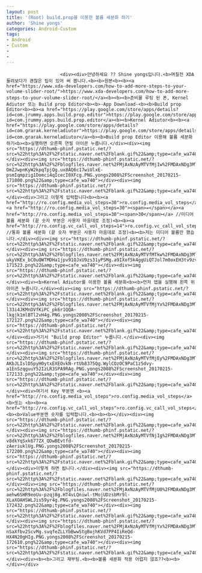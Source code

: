 ```yaml
---
layout: post
title: '(Root) build.prop을 이용한 볼륨 세분화 하기'
author: 'Shine yongs'
categories: Android-Custom
tags:
- Android
- Custom
-
-
---
```



<script> location.href='https://cafe.naver.com/develoid/691838' ; </script>


















						<div><div>안녕하세요 ?? Shine yongs입니다.<b>며칠전 XDA 둘려보다가 괜찮은 팁이 있어 써 봅니다.<b><b>원본<b><b><a href="https://www.xda-developers.com/how-to-add-more-steps-to-your-volume-slider-root/">https://www.xda-developers.com/how-to-add-more-steps-to-your-volume-slider-root/</a><b><b><b>준비물 루팅 된 폰, Kernel Adiutor 또는 Build prop Editor<b><b>-App Download-<b><b>Build prop Editor<b><b><a href="https://play.google.com/store/apps/details?id=com.jrummy.apps.build.prop.editor">https://play.google.com/store/apps/details?id=com.jrummy.apps.build.prop.editor</a><b><b>Kernel Adiutor<b><b><a href="https://play.google.com/store/apps/details?id=com.grarak.kerneladiutor">https://play.google.com/store/apps/details?id=com.grarak.kerneladiutor</a><b><b>Build prop Editor 이용해 불륨 세분화 하기<b><b>실행하면 오른쪽 연필 아이콘 누릅니다.</div><div><img src="https://dthumb-phinf.pstatic.net/?src=%22http%3A%2F%2Fstatic.naver.net%2Fblank.gif%22&amp;type=cafe_wa740"></div><div><img src="https://dthumb-phinf.pstatic.net/?src=%22http%3A%2F%2Fblogfiles.naver.net%2FMjAxNzAyMTVfMjIw%2FMDAxNDg3MTQ3Mjc1OTg3.oIaRmV_KzPkiKZWnWG__4WEf-OmZJwpnKyW2kpqTpjQg.ux8AQ6c17wiUlxE-psmIqmpzig1Domci4qIcecI0XFcg.PNG.yongs2008%2FScreenshot_20170215-171800.png%22&amp;type=cafe_wa740"></div><div><img src="https://dthumb-phinf.pstatic.net/?src=%22http%3A%2F%2Fstatic.naver.net%2Fblank.gif%22&amp;type=cafe_wa740"></div><div>그리고 이렇게 입력합니다<b><b><a href="http://ro.config.media_vol_steps=30">ro.config.media_vol_steps</a><a href="http://ro.config.media_vol_steps=30"><span>=</span></a><a href="http://ro.config.media_vol_steps=30"><span>30</span></a> //미디어 볼륨 세분화 (끝 숫자 부분은 사용자 마음데로 조정)<b><b><a href="http://ro.config.vc_call_vol_steps=14">ro.config.vc_call_vol_steps=14</a> //통화 볼륨 세분화 (끝 숫자 부분은 사용자 마음데로 조정)<b><b>저는 미디어 볼륨만 했습니다.</div><div><img src="https://dthumb-phinf.pstatic.net/?src=%22http%3A%2F%2Fstatic.naver.net%2Fblank.gif%22&amp;type=cafe_wa740"></div><div><img src="https://dthumb-phinf.pstatic.net/?src=%22http%3A%2F%2Fblogfiles.naver.net%2FMjAxNzAyMTVfMTkw%2FMDAxNDg3MTQ3Mjc1NjI2.kLjE-ukyVKEx_bC0uQWTMDHa1jpv91OJxU9zs31yPSMg.a9IXof5k4ggUiQTJol7m0oxEH3tv9zvxxDMTCmJRDGgg.PNG.yongs2008%2FScreenshot_20170215-171523.png%22&amp;type=cafe_wa740"></div><div><img src="https://dthumb-phinf.pstatic.net/?src=%22http%3A%2F%2Fstatic.naver.net%2Fblank.gif%22&amp;type=cafe_wa740"></div><div><b>Kernel Adiutor를 이용한 볼륨 세분화<b><b>먼저 앱을 실행해 왼쪽 위 아이콘 누릅니다.</div><div><img src="https://dthumb-phinf.pstatic.net/?src=%22http%3A%2F%2Fstatic.naver.net%2Fblank.gif%22&amp;type=cafe_wa740"></div><div><img src="https://dthumb-phinf.pstatic.net/?src=%22http%3A%2F%2Fblogfiles.naver.net%2FMjAxNzAyMTVfMjYx%2FMDAxNDg3MTQ3Mjc2NDkx.WvgfxC9oc0CnTuwYqmoSkGTvZaqRCEcT1wP1GaEBVZcg.b-l33i4JKMnDVfKiPC_pk6r1QQA-lkgjk1mlBTl2vH4g.PNG.yongs2008%2FScreenshot_20170215-172127.png%22&amp;type=cafe_wa740"></div><div><img src="https://dthumb-phinf.pstatic.net/?src=%22http%3A%2F%2Fstatic.naver.net%2Fblank.gif%22&amp;type=cafe_wa740"></div><div>거기서 "Build prop Editor" 누릅니다.</div><div><img src="https://dthumb-phinf.pstatic.net/?src=%22http%3A%2F%2Fstatic.naver.net%2Fblank.gif%22&amp;type=cafe_wa740"></div><div><img src="https://dthumb-phinf.pstatic.net/?src=%22http%3A%2F%2Fblogfiles.naver.net%2FMjAxNzAyMTVfMjEy%2FMDAxNDg3MTQ3Mjc2NzAy.h18buAv1-AKbJLIslD5pyH0ytxEXEOvkN-rtUb8375Qg.WylCOzOC9PaC1z5dvy-a1EnSzqguuY52IzLR3SPA9RAg.PNG.yongs2008%2FScreenshot_20170215-172133.png%22&amp;type=cafe_wa740"></div><div><img src="https://dthumb-phinf.pstatic.net/?src=%22http%3A%2F%2Fstatic.naver.net%2Fblank.gif%22&amp;type=cafe_wa740"></div><div>여기서 Key 부분엔 <b><a href="http://ro.config.media_vol_steps">ro.config.media_vol_steps</a><b>또는 <b><b><a href="http://ro.config.vc_call_vol_steps">ro.config.vc_call_vol_steps</a><b><b>Value부분엔 숫자를 입력합니다.<b><b><b></div><div><img src="https://dthumb-phinf.pstatic.net/?src=%22http%3A%2F%2Fstatic.naver.net%2Fblank.gif%22&amp;type=cafe_wa740"></div><div><img src="https://dthumb-phinf.pstatic.net/?src=%22http%3A%2F%2Fblogfiles.naver.net%2FMjAxNzAyMTVfNjIg%2FMDAxNDg3MTQ3Mjc3MDI0.jVVdZneNvItBrV9yaGtVTh56drT5dulHPpYJXpElmxYg.dmnZVXcx-v8dkYqSxk677ZX_QDwBEvtfd-zAeriuklUg.PNG.yongs2008%2FScreenshot_20170215-172200.png%22&amp;type=cafe_wa740"></div><div><img src="https://dthumb-phinf.pstatic.net/?src=%22http%3A%2F%2Fstatic.naver.net%2Fblank.gif%22&amp;type=cafe_wa740"></div><div>이렇게 하면 됩니다.</div><div><img src="https://dthumb-phinf.pstatic.net/?src=%22http%3A%2F%2Fstatic.naver.net%2Fblank.gif%22&amp;type=cafe_wa740"></div><div><img src="https://dthumb-phinf.pstatic.net/?src=%22http%3A%2F%2Fblogfiles.naver.net%2FMjAxNzAyMTVfMjU0%2FMDAxNDg3MTQ3Mjc3Mzg4.nteXPeWSfN_oRNqlwpeZUlb-aehw6SHR9eoUu-pzqj8g.HT4vLQniwl-tMojUDzsbMr9l-XLaXOAHSWLJis59yr4g.PNG.yongs2008%2FScreenshot_20170215-172432.png%22&amp;type=cafe_wa740"></div><div><img src="https://dthumb-phinf.pstatic.net/?src=%22http%3A%2F%2Fstatic.naver.net%2Fblank.gif%22&amp;type=cafe_wa740"></div><div><img src="https://dthumb-phinf.pstatic.net/?src=%22http%3A%2F%2Fblogfiles.naver.net%2FMjAxNzAyMTVfMjYx%2FMDAxNDg3MTQ3Mjc3NjM4.hTXrtOrZuK0XMeooHmoLiUxrn3aS5u-nSaXfbv2ScvMg.svqfeZLLYbBwwStgBojhKVd7PP4IiReQd-HX4N20gHIg.PNG.yongs2008%2FScreenshot_20170215-172610.png%22&amp;type=cafe_wa740"></div><div><img src="https://dthumb-phinf.pstatic.net/?src=%22http%3A%2F%2Fstatic.naver.net%2Fblank.gif%22&amp;type=cafe_wa740"></div><div><b><b>그리고 재부팅.<b><b>볼륨 세분화 적용 어럽지 않죠??<b><b></div></div>
